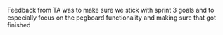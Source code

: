 Feedback from TA was to make sure we stick with sprint 3 goals and to especially focus on the pegboard functionality and making sure that got finished
